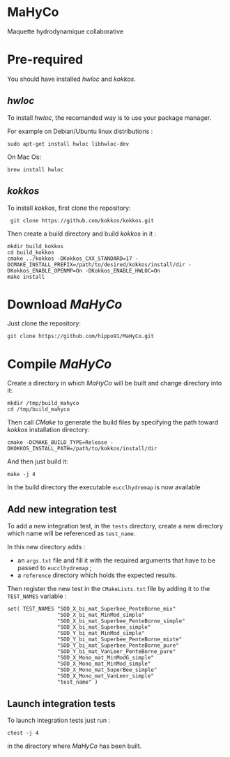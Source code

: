 # MaHyCo
Maquette hydrodynamique collaborative

# Pre-required

You should have installed *hwloc* and *kokkos*. 

## *hwloc*

To install *hwloc*, the recomanded way is to use your package manager.

For example on Debian/Ubuntu linux distributions :

```
sudo apt-get install hwloc libhwloc-dev
```

On Mac Os:

```
brew install hwloc
```

## *kokkos*

To install *kokkos*, first clone the repository:

``` git clone https://github.com/kokkos/kokkos.git```

Then create a build directory and build *kokkos* in it :

```
mkdir build_kokkos
cd build_kokkos
cmake ../kokkos -DKokkos_CXX_STANDARD=17 -DCMAKE_INSTALL_PREFIX=/path/to/desired/kokkos/install/dir -DKokkos_ENABLE_OPENMP=On -DKokkos_ENABLE_HWLOC=On
make install
```

# Download *MaHyCo*
Just clone the repository:

```
git clone https://github.com/hippo91/MaHyCo.git
```

# Compile *MaHyCo*
Create a directory in which *MaHyCo* will be built and change directory into it:

```
mkdir /tmp/build_mahyco
cd /tmp/build_mahyco
```

Then call *CMake* to generate the build files by specifying the path toward *kokkos* installation directory:

```
cmake -DCMAKE_BUILD_TYPE=Release -DKOKKOS_INSTALL_PATH=/path/to/kokkos/install/dir
```

And then just build it:

```
make -j 4
```

In the build directory the executable `eucclhydremap` is now available

## Add new integration test

To add a new integration test, in the `tests` directory, create a new directory which name will be referenced as `test_name`.

In this new directory adds :

- an `args.txt` file and fill it with the required arguments that have to be passed to `eucclhydremap` ;
- a `reference` directory which holds the expected results.

Then register the new test in the `CMakeLists.txt` file by adding it to the `TEST_NAMES` variable :

```
set( TEST_NAMES "SOD_X_bi_mat_Superbee_PenteBorne_mix"
                "SOD_X_bi_mat_MinMod_simple"
                "SOD_X_bi_mat_Superbee_PenteBorne_simple"
                "SOD_X_bi_mat_Superbee_simple"
                "SOD_Y_bi_mat_MinMod_simple"
                "SOD_Y_bi_mat_Superbee_PenteBorne_mixte"
                "SOD_Y_bi_mat_Superbee_PenteBorne_pure"
                "SOD_Y_bi_mat_VanLeer_PenteBorne_pure"
                "SOD_X_Mono_mat_MinModG_simple"
                "SOD_X_Mono_mat_MinMod_simple"
                "SOD_X_Mono_mat_SuperBee_simple"
                "SOD_X_Mono_mat_VanLeer_simple"
                "test_name" )
```

## Launch integration tests

To launch integration tests just run : 

```
ctest -j 4
```
 
in the directory where *MaHyCo* has been built.
